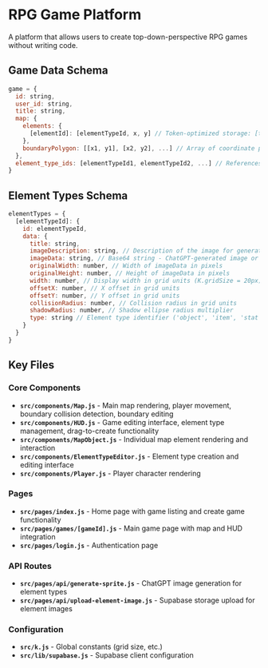 # RPG Game Platform

A platform that allows users to create top-down-perspective RPG games without writing code.

## Game Data Schema

```javascript
game = {
  id: string,
  user_id: string,
  title: string,
  map: {
    elements: {
      [elementId]: [elementTypeId, x, y] // Token-optimized storage: [type, x, y]
    },
    boundaryPolygon: [[x1, y1], [x2, y2], ...] // Array of coordinate pairs defining map boundary
  },
  element_type_ids: [elementTypeId1, elementTypeId2, ...] // References to element types
}
```

## Element Types Schema

```javascript
elementTypes = {
  [elementTypeId]: {
    id: elementTypeId,
    data: {
      title: string,
      imageDescription: string, // Description of the image for generation
      imageData: string, // Base64 string - ChatGPT-generated image or preview
      originalWidth: number, // Width of imageData in pixels
      originalHeight: number, // Height of imageData in pixels
      width: number, // Display width in grid units (K.gridSize = 20px)
      offsetX: number, // X offset in grid units
      offsetY: number, // Y offset in grid units
      collisionRadius: number, // Collision radius in grid units
      shadowRadius: number, // Shadow ellipse radius multiplier
      type: string // Element type identifier ('object', 'item', 'stat')
    }
  }
}
```

## Key Files

### Core Components
- **`src/components/Map.js`** - Main map rendering, player movement, boundary collision detection, boundary editing
- **`src/components/HUD.js`** - Game editing interface, element type management, drag-to-create functionality
- **`src/components/MapObject.js`** - Individual map element rendering and interaction
- **`src/components/ElementTypeEditor.js`** - Element type creation and editing interface
- **`src/components/Player.js`** - Player character rendering

### Pages
- **`src/pages/index.js`** - Home page with game listing and create game functionality
- **`src/pages/games/[gameId].js`** - Main game page with map and HUD integration
- **`src/pages/login.js`** - Authentication page

### API Routes
- **`src/pages/api/generate-sprite.js`** - ChatGPT image generation for element types
- **`src/pages/api/upload-element-image.js`** - Supabase storage upload for element images

### Configuration
- **`src/k.js`** - Global constants (grid size, etc.)
- **`src/lib/supabase.js`** - Supabase client configuration
